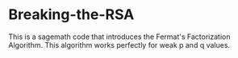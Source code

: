 # Breaking-the-RSA
This is a sagemath code that introduces the Fermat's Factorization Algorithm. This algorithm works perfectly for weak p and q values.
